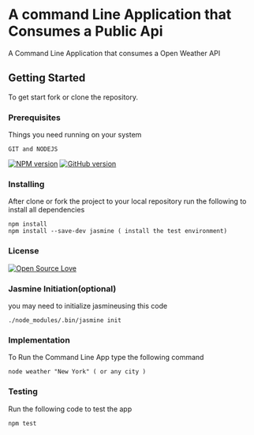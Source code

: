 # A command Line Application that Consumes a Public Api

A Command Line Application that consumes a Open Weather API 


## Getting Started

To get start fork or clone the repository.

### Prerequisites

Things you need running on your system

```
GIT and NODEJS 
```
[![NPM version](https://badge.fury.io/js/badge-list.svg)](http://badge.fury.io/js/badge-list)
[![GitHub version](https://badge.fury.io/gh/boennemann%2Fbadges.svg)](http://badge.fury.io/gh/boennemann%2Fbadges)

### Installing

After clone or fork the project to your local repository run the following to install all dependencies

```
npm install
npm install --save-dev jasmine ( install the test environment)
```
### License

[![Open Source Love](https://badges.frapsoft.com/os/mit/mit.svg?v=102)](https://github.com/ellerbrock/open-source-badge/)
### Jasmine Initiation(optional)

you may need to initialize jasmineusing this code


```
./node_modules/.bin/jasmine init
```
### Implementation

To Run the Command Line App type the following command

```
node weather "New York" ( or any city )
```

### Testing

Run the following code to test the app

```
npm test
```

